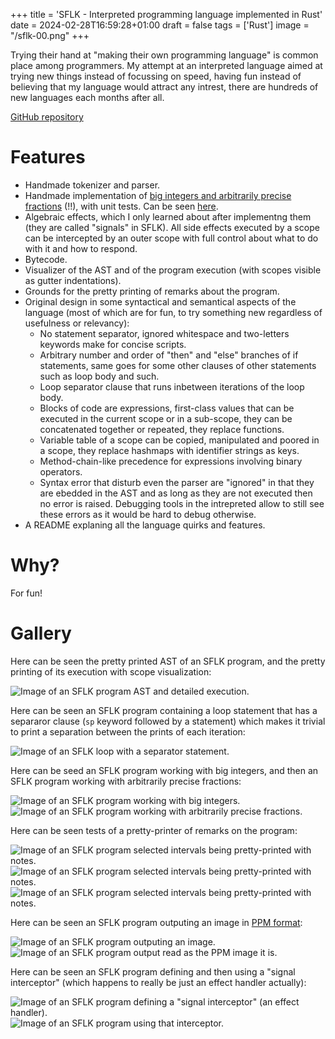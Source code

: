 +++
title = 'SFLK - Interpreted programming language implemented in Rust'
date = 2024-02-28T16:59:28+01:00
draft = false
tags = ['Rust']
image = "/sflk-00.png"
+++

Trying their hand at "making their own programming language" is common place among programmers. My attempt at an interpreted language aimed at trying new things instead of focussing on speed, having fun instead of believing that my language would attract any intrest, there are hundreds of new languages each months after all.

[GitHub repository](https://github.com/sflk-lang/sflk)

# Features

- Handmade tokenizer and parser.
- Handmade implementation of [big integers and arbitrarily precise fractions](https://en.wikipedia.org/wiki/Arbitrary-precision_arithmetic) (!!), with unit tests. Can be seen [here](https://github.com/sflk-lang/sflk/blob/849f8b1571475e25f14017ff61d7d65bfd6fc40f/sflk-lang/src/bignums.rs).
- Algebraic effects, which I only learned about after implementng them (they are called "signals" in SFLK). All side effects executed by a scope can be intercepted by an outer scope with full control about what to do with it and how to respond.
- Bytecode.
- Visualizer of the AST and of the program execution (with scopes visible as gutter indentations).
- Grounds for the pretty printing of remarks about the program.
- Original design in some syntactical and semantical aspects of the language (most of which are for fun, to try something new regardless of usefulness or relevancy):
  - No statement separator, ignored whitespace and two-letters keywords make for concise scripts.
  - Arbitrary number and order of "then" and "else" branches of if statements, same goes for some other clauses of other statements such as loop body and such.
  - Loop separator clause that runs inbetween iterations of the loop body.
  - Blocks of code are expressions, first-class values that can be executed in the current scope or in a sub-scope, they can be concatenated together or repeated, they replace functions.
  - Variable table of a scope can be copied, manipulated and poored in a scope, they replace hashmaps with identifier strings as keys.
  - Method-chain-like precedence for expressions involving binary operators.
  - Syntax error that disturb even the parser are "ignored" in that they are ebedded in the AST and as long as they are not executed then no error is raised. Debugging tools in the intrepreted allow to still see these errors as it would be hard to debug otherwise.
- A README explaning all the language quirks and features.

# Why?

For fun!

# Gallery

Here can be seen the pretty printed AST of an SFLK program, and the pretty printing of its execution with scope visualization:

![Image of an SFLK program AST and detailed execution.](/sflk-01.png)

Here can be seen an SFLK program containing a loop statement that has a separaror clause (`sp` keyword followed by a statement) which makes it trivial to print a separation between the prints of each iteration:

![Image of an SFLK loop with a separator statement.](/sflk-02.png)

Here can be seed an SFLK program working with big integers, and then an SFLK program working with arbitrarily precise fractions:

![Image of an SFLK program working with big integers.](/sflk-03.png)
![Image of an SFLK program working with arbitrarily precise fractions.](/sflk-04.png)

Here can be seen tests of a pretty-printer of remarks on the program:

![Image of an SFLK program selected intervals being pretty-printed with notes.](/sflk-05.png)
![Image of an SFLK program selected intervals being pretty-printed with notes.](/sflk-06.png)
![Image of an SFLK program selected intervals being pretty-printed with notes.](/sflk-07.png)

Here can be seen an SFLK program outputing an image in [PPM format](https://en.wikipedia.org/wiki/Netpbm#File_formats):

![Image of an SFLK program outputing an image.](/sflk-08.png)
![Image of an SFLK program output read as the PPM image it is.](/sflk-09.png)

Here can be seen an SFLK program defining and then using a "signal interceptor" (which happens to really be just an effect handler actually):

![Image of an SFLK program defining a "signal interceptor" (an effect handler).](/sflk-10.png)
![Image of an SFLK program using that interceptor.](/sflk-11.png)
